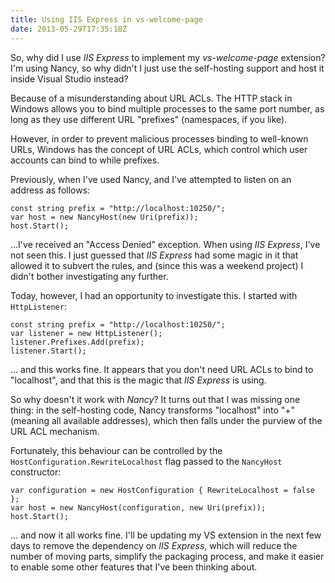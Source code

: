 ```yaml
---
title: Using IIS Express in vs-welcome-page
date: 2013-05-29T17:35:18Z
---
```

So, why did I use *IIS Express* to implement my *vs-welcome-page* extension?
I'm using Nancy, so why didn't I just use the self-hosting support and host it
inside Visual Studio instead?

Because of a misunderstanding about URL ACLs. The HTTP stack in Windows allows
you to bind multiple processes to the same port number, as long as they use
different URL "prefixes" (namespaces, if you like).

However, in order to prevent malicious processes binding
to well-known URLs, Windows has the concept of URL ACLs, which control which user
accounts can bind to while prefixes.

Previously, when I've used Nancy, and I've attempted to listen on an address as follows:

    const string prefix = "http://localhost:10250/";
    var host = new NancyHost(new Uri(prefix));
    host.Start();

...I've received an "Access Denied" exception. When using *IIS Express*, I've not
seen this. I just guessed that *IIS Express* had some magic in it that allowed it
to subvert the rules, and (since this was a weekend project) I didn't
bother investigating any further.

Today, however, I had an opportunity to investigate this. I started with `HttpListener`:

	const string prefix = "http://localhost:10250/";
    var listener = new HttpListener();
    listener.Prefixes.Add(prefix);
    listener.Start();

... and this works fine. It appears that you don't need URL ACLs to bind to
"localhost", and that this is the magic that *IIS Express* is using.

So why doesn't it work with *Nancy*? It turns out that I was missing one thing:
in the self-hosting code, Nancy transforms "localhost" into "+" (meaning all available addresses),
which then falls under the purview of the URL ACL mechanism.

Fortunately, this behaviour can be controlled by the `HostConfiguration.RewriteLocalhost`
flag passed to the `NancyHost` constructor:

    var configuration = new HostConfiguration { RewriteLocalhost = false };
    var host = new NancyHost(configuration, new Uri(prefix));
    host.Start();

... and now it all works fine. I'll be updating my VS extension in the next few
days to remove the dependency on *IIS Express*, which will reduce the number of
moving parts, simplify the packaging process, and make it easier to enable some
other features that I've been thinking about.
